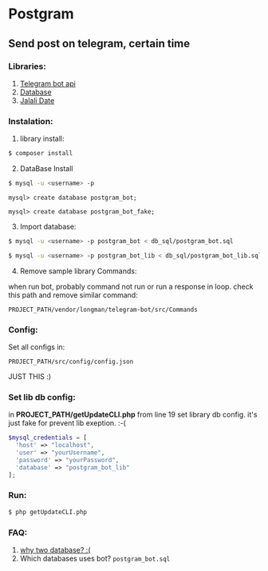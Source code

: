 # Postgram
## Send post on telegram, certain time 

### Libraries:

1. [Telegram bot api](https://github.com/akalongman/php-telegram-bot) 
2. [Database](https://github.com/catfan/Medoo/)
3. [Jalali Date](https://github.com/sallar/jdatetime)

### Instalation:

1. library install:

 ```bash
 $ composer install
 ```
2. DataBase Install

 ```bash
 $ mysql -u <username> -p
 ```
  ```mysql
 mysql> create database postgram_bot;
 ```
  ```mysql
 mysql> create database postgram_bot_fake;
 ```
3. Import database:

 ```bash
 $ mysql -u <username> -p postgram_bot < db_sql/postgram_bot.sql
 ```
 
 ```bash
 $ mysql -u <username> -p postgram_bot_lib < db_sql/postgram_bot_lib.sql
 ```
4. Remove sample library Commands:

  when run bot, probably command not run or run a response in loop. check this path and remove similar command:
  
  ```
  PROJECT_PATH/vendor/longman/telegram-bot/src/Commands
  ```
  
### Config:

  Set all configs in:
  ```
  PROJECT_PATH/src/config/config.json
  ```
  
  JUST THIS :)
  
### Set lib db config:
  
  in __PROJECT_PATH/getUpdateCLI.php__ from line 19 set library db config. it's just fake for prevent lib exeption. :-(
 
  ```php
  $mysql_credentials = [
    'host' => "localhost",
    'user' => "yourUsername",
    'password' => "yourPassword",
    'database' => "postgram_bot_lib"
];
  ```
  
### Run:
  
  ```bash
  $ php getUpdateCLI.php
  ```

### FAQ:

1. [why two database? :(](https://github.com/akalongman/php-telegram-bot#choose-how-to-retrieve-telegram-updates)
2. Which databases uses bot?
  ```postgram_bot.sql```
